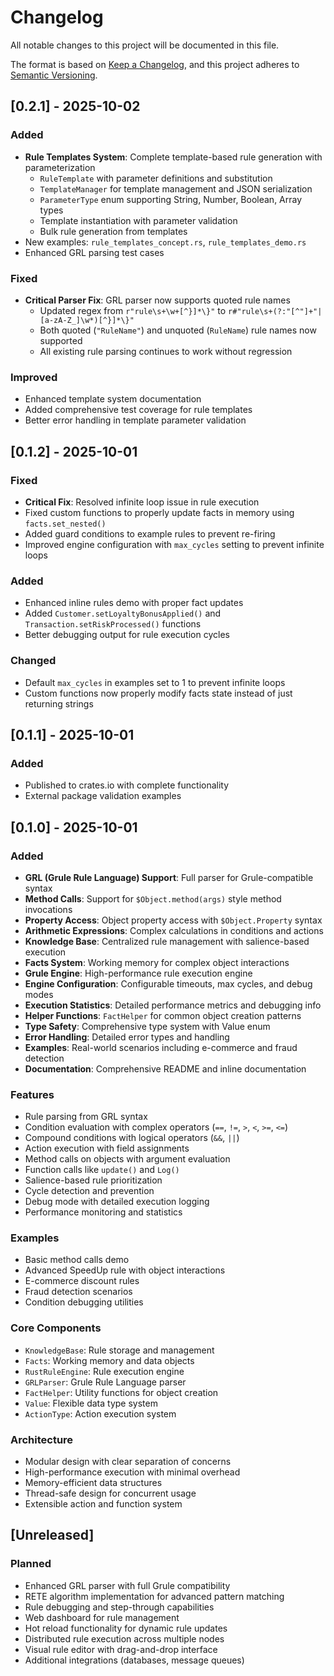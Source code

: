 # Changelog

All notable changes to this project will be documented in this file.

The format is based on [Keep a Changelog](https://keepachangelog.com/en/1.0.0/),
and this project adheres to [Semantic Versioning](https://semver.org/spec/v2.0.0.html).

## [0.2.1] - 2025-10-02

### Added
- **Rule Templates System**: Complete template-based rule generation with parameterization
  - `RuleTemplate` with parameter definitions and substitution
  - `TemplateManager` for template management and JSON serialization
  - `ParameterType` enum supporting String, Number, Boolean, Array types
  - Template instantiation with parameter validation
  - Bulk rule generation from templates
- New examples: `rule_templates_concept.rs`, `rule_templates_demo.rs`
- Enhanced GRL parsing test cases

### Fixed
- **Critical Parser Fix**: GRL parser now supports quoted rule names
  - Updated regex from `r"rule\s+\w+[^}]*\}"` to `r#"rule\s+(?:"[^"]+"|[a-zA-Z_]\w*)[^}]*\}"`
  - Both quoted (`"RuleName"`) and unquoted (`RuleName`) rule names now supported
  - All existing rule parsing continues to work without regression

### Improved
- Enhanced template system documentation
- Added comprehensive test coverage for rule templates
- Better error handling in template parameter validation

## [0.1.2] - 2025-10-01

### Fixed
- **Critical Fix**: Resolved infinite loop issue in rule execution
- Fixed custom functions to properly update facts in memory using `facts.set_nested()`
- Added guard conditions to example rules to prevent re-firing
- Improved engine configuration with `max_cycles` setting to prevent infinite loops

### Added
- Enhanced inline rules demo with proper fact updates
- Added `Customer.setLoyaltyBonusApplied()` and `Transaction.setRiskProcessed()` functions
- Better debugging output for rule execution cycles

### Changed
- Default `max_cycles` in examples set to 1 to prevent infinite loops
- Custom functions now properly modify facts state instead of just returning strings

## [0.1.1] - 2025-10-01

### Added
- Published to crates.io with complete functionality
- External package validation examples

## [0.1.0] - 2025-10-01

### Added
- **GRL (Grule Rule Language) Support**: Full parser for Grule-compatible syntax
- **Method Calls**: Support for `$Object.method(args)` style method invocations
- **Property Access**: Object property access with `$Object.Property` syntax
- **Arithmetic Expressions**: Complex calculations in conditions and actions
- **Knowledge Base**: Centralized rule management with salience-based execution
- **Facts System**: Working memory for complex object interactions
- **Grule Engine**: High-performance rule execution engine
- **Engine Configuration**: Configurable timeouts, max cycles, and debug modes
- **Execution Statistics**: Detailed performance metrics and debugging info
- **Helper Functions**: `FactHelper` for common object creation patterns
- **Type Safety**: Comprehensive type system with Value enum
- **Error Handling**: Detailed error types and handling
- **Examples**: Real-world scenarios including e-commerce and fraud detection
- **Documentation**: Comprehensive README and inline documentation

### Features
- Rule parsing from GRL syntax
- Condition evaluation with complex operators (`==`, `!=`, `>`, `<`, `>=`, `<=`)
- Compound conditions with logical operators (`&&`, `||`)
- Action execution with field assignments
- Method calls on objects with argument evaluation
- Function calls like `update()` and `Log()`
- Salience-based rule prioritization
- Cycle detection and prevention
- Debug mode with detailed execution logging
- Performance monitoring and statistics

### Examples
- Basic method calls demo
- Advanced SpeedUp rule with object interactions
- E-commerce discount rules
- Fraud detection scenarios
- Condition debugging utilities

### Core Components
- `KnowledgeBase`: Rule storage and management
- `Facts`: Working memory and data objects
- `RustRuleEngine`: Rule execution engine
- `GRLParser`: Grule Rule Language parser
- `FactHelper`: Utility functions for object creation
- `Value`: Flexible data type system
- `ActionType`: Action execution system

### Architecture
- Modular design with clear separation of concerns
- High-performance execution with minimal overhead
- Memory-efficient data structures
- Thread-safe design for concurrent usage
- Extensible action and function system

## [Unreleased]

### Planned
- Enhanced GRL parser with full Grule compatibility
- RETE algorithm implementation for advanced pattern matching
- Rule debugging and step-through capabilities
- Web dashboard for rule management
- Hot reload functionality for dynamic rule updates
- Distributed rule execution across multiple nodes
- Visual rule editor with drag-and-drop interface
- Additional integrations (databases, message queues)
